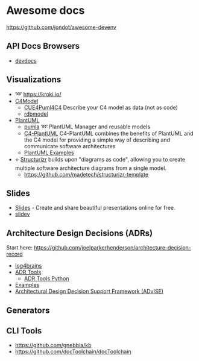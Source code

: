 # Awesome docs

https://github.com/jondot/awesome-devenv


## API Docs Browsers
* [devdocs](https://github.com/freeCodeCamp/devdocs)

## Visualizations
* :loop: https://kroki.io/
* [C4Model](https://c4model.com/)
    * [CUE4Puml4C4]() Describe your C4 model as data (not as code) 
    * [rdbmodel](https://rdbmodel.github.io/)
* [PlantUML]()
    * [pumla]() :loop: PlantUML Manager and reusable models
    * [C4-PlantUML]() C4-PlantUML combines the benefits of PlantUML and the C4 model for providing a simple way of describing and communicate software architectures
    * [PlantUML Examples](https://real-world-plantuml.com/)
* :star: [Structurizr]() builds upon "diagrams as code", allowing you to create multiple software architecture diagrams from a single model.
    * https://github.com/madetech/structurizr-template

## Slides

* [Slides](https://slides.com/) - Create and share beautiful presentations online for free.
* [slidev](https://sli.dev/)


## Architecture Design Decisions (ADRs)
Start here: https://github.com/joelparkerhenderson/architecture-decision-record

* [log4brains](https://github.com/thomvaill/log4brains)
* [ADR Tools](https://github.com/npryce/adr-tools)
    * [ADR Tools Python](https://bitbucket.org/tinkerer_/adr-tools-python/src/master)
* [Examples](https://github.com/joelparkerhenderson/architecture-decision-record/blob/main/templates/decision-record-template-using-planguage/index.md)
* [Architectural Design Decision Support Framework (ADvISE)](https://swa.univie.ac.at/Software_Architecture/research-projects/architectural-design-decision-support-framework-advise)

## Generators

## CLI Tools
* https://github.com/gnebbia/kb
* https://github.com/docToolchain/docToolchain
